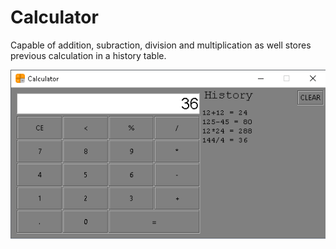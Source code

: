 # Calculator

Capable of addition, subraction, division and multiplication as well stores previous calculation in a history table.

<img src="readme_images/1.jpg">
